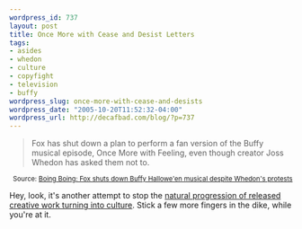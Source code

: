 ```yaml
--- 
wordpress_id: 737
layout: post
title: Once More with Cease and Desist Letters
tags: 
- asides
- whedon
- culture
- copyfight
- television
- buffy
wordpress_slug: once-more-with-cease-and-desists
wordpress_date: "2005-10-20T11:52:32-04:00"
wordpress_url: http://decafbad.com/blog/?p=737
---
```

<blockquote cite="http://www.boingboing.net/2005/10/20/fox_shuts_down_buffy.html">Fox has shut down a plan to perform a fan version of the Buffy musical episode, Once More with Feeling, even though creator Joss Whedon has asked them not to.</blockquote>
<small style="text-align:right; display:block">Source: <a href="http://www.boingboing.net/2005/10/20/fox_shuts_down_buffy.html">Boing Boing: Fox shuts down Buffy Hallowe'en musical despite Whedon's protests</a></small>

Hey, look, it's another attempt to stop the [natural progression of released creative work turning into culture](http://decafbad.com/blog/2005/10/10/urban-birdsong-copyright-and-cores-of-culture).  Stick a few more fingers in the dike, while you're at it.

<!-- tags: whedon buffy television copyfight culture -->
